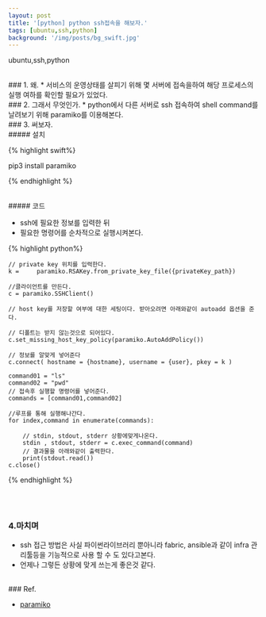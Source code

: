 ```yaml
---
layout: post
title: '[python] python ssh접속을 해보자.'
tags: [ubuntu,ssh,python]
background: '/img/posts/bg_swift.jpg'
---
```

ubuntu,ssh,python

<br>
### 1. 왜.
* 서비스의 운영상태를 살피기 위해 몇 서버에 접속을하여 해당 프로세스의 실행 여하를 확인할 필요가 있었다.

<br>
### 2. 그래서 무엇인가.
* python에서 다른 서버로 ssh 접속하여 shell command를 날려보기 위해 paramiko를 이용해본다.

<br>
### 3. 써보자.
<br>
##### 설치

{% highlight swift%}

pip3 install paramiko

{% endhighlight %}

<br>
##### 코드

* ssh에 필요한 정보를 입력한 뒤
* 필요한 명령어를 순차적으로 실행시켜본다.

{% highlight python%}

	// private key 위치를 입력한다.
	k = 	paramiko.RSAKey.from_private_key_file({privateKey_path})
	
	//클라이언트를 만든다.
	c = paramiko.SSHClient()
	
	// host key를 저장할 여부에 대한 세팅이다. 받아오려면 아래와같이 autoadd 옵션을 준다.
	
	// 디폴트는 받지 않는것으로 되어있다.
	c.set_missing_host_key_policy(paramiko.AutoAddPolicy())
	
	// 정보를 알맞게 넣어준다
	c.connect( hostname = {hostname}, username = {user}, pkey = k )
	
	command01 = "ls"
	command02 = "pwd"
	// 접속후 실행할 명령어를 넣어준다.
	commands = [command01,command02]
	
	//루프를 통해 실행해나간다.
	for index,command in enumerate(commands):
	
		// stdin, stdout, stderr 상황에맞게나온다.
		stdin , stdout, stderr = c.exec_command(command)
		// 결과물을 아래와같이 출력한다.
		print(stdout.read())
	c.close()

{% endhighlight %}


<br><br>
### 4.마치며

* ssh 접근 방법은 사실 파이썬라이브러리 뿐아니라 fabric, ansible과 같이 infra 관리툴등을 기능적으로 사용 할 수 도 있다고본다. 
* 언제나 그렇든 상황에 맞게 쓰는게 좋은것 같다.

<br>
### Ref.

* [paramiko](https://github.com/paramiko/paramiko)







